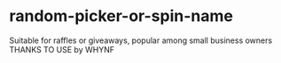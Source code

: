 # random-picker-or-spin-name




Suitable for raffles or giveaways, popular among small business owners
THANKS TO USE by WHYNF
